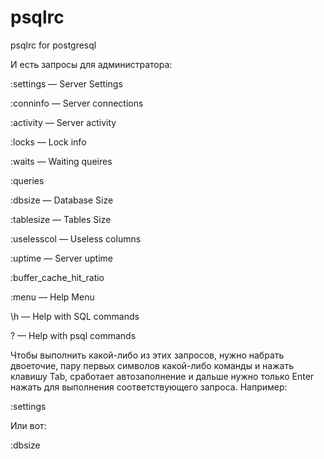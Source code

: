 # psqlrc
psqlrc for postgresql

И есть запросы для администратора:

:settings — Server Settings 

:conninfo — Server connections

:activity — Server activity

:locks — Lock info

:waits — Waiting queires

:queries

:dbsize — Database Size

:tablesize — Tables Size

:uselesscol — Useless columns

:uptime — Server uptime

:buffer_cache_hit_ratio

:menu — Help Menu

\h — Help with SQL commands

\? — Help with psql commands



Чтобы выполнить какой-либо из этих запросов, нужно набрать двоеточие, пару первых символов какой-либо команды и нажать клавишу Tab, сработает автозаполнение и дальше нужно только Enter нажать для выполнения соответствующего запроса. Например:

:settings

Или вот:

:dbsize
